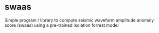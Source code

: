 # swaas
Simple program / library to compute seismic waveform amplitude anomaly score (swaas) using a pre-trained Isolation forrest model
